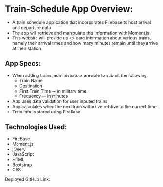 # Train-Schedule App Overview:
- A train schedule application that incorporates Firebase to host arrival and departure data
- The app will retrieve and manipulate this information with Moment.js
- This website will provide up-to-date information about various trains, namely their arrival times and how many minutes remain until they arrive at their station

## App Specs:
- When adding trains, administrators are able to submit the following:
    - Train Name
    - Destination
    - First Train Time -- in military time
    - Frequency -- in minutes
- App uses data validation for user inputed trains
- App calculates when the next train will arrive relative to the current time
- Train info is stored using FireBase

## Technologies Used:
- FireBase
- Moment.js
- jQuery
- JavaScript
- HTML
- Bootstrap
- CSS

Deployed GitHub Link: